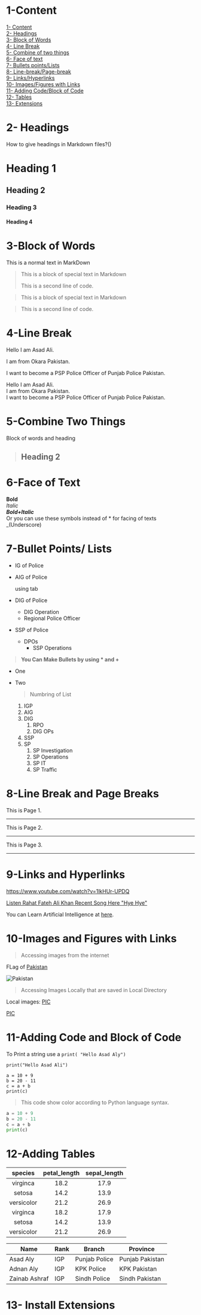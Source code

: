 # 1-Content

[1- Content](#1-content)\
[2- Headings](#2--headings)\
[3- Block of Words](#3-block-of-words)\
[4- Line Break](#4-line-break)\
[5- Combine of two things](#5-combine-two-things)\
[6- Face of text](#6-face-of-text)\
[7- Bullets points/Lists](#7-bullet-points-lists)\
[8- Line-break/Page-break](#8-line-break-and-page-breaks)\
[9- Links/Hyperlinks](#9-links-and-hyperlinks)\
[10- Images/Figures with Links](#10-images-and-figures-with-links)\
[11- Adding Code/Block of Code](#11-adding-code-and-block-of-code)\
[12- Tables](#12-adding-tables)\
[13- Extensions](#13--install-extensions)
# 2- Headings
How to give headings in Markdown files?()

# Heading 1
## Heading 2
### Heading 3
#### Heading 4

# 3-Block of Words
This is a normal text in MarkDown
>This is a block of special text in Markdown 
>
>This is a second line of code.

>This is a block of special text in Markdown 

>This is a second line of code.

# 4-Line Break
Hello I am Asad Ali.

I am from Okara Pakistan.

I want to become a PSP Police Officer of Punjab Police Pakistan.


Hello I am Asad Ali.\
I am from Okara Pakistan.\
I want to become a PSP Police Officer of Punjab Police Pakistan.

# 5-Combine Two Things
Block of words and heading
>## Heading 2

# 6-Face of Text
**Bold**\
*Italic*\
***Bold+Italic***\
Or you can use these symbols instead of * for facing of texts\
_(Underscore)

# 7-Bullet Points/ Lists
- IG of Police
- AIG of Police
  
  using tab 
- DIG of Police
    - DIG Operation
    - Regional Police Officer
- SSP of Police
  - DPOs
    - SSP Operations

>**You Can Make Bullets by using * and +**
* One
+ Two
  >Numbring of List
  1. IGP
  2. AIG
  3. DIG    
     1. RPO
     2. DIG OPs
  4. SSP
  5. SP
     1. SP Investigation
     2. SP Operations
     3. SP IT 
     4. SP Traffic  

# 8-Line Break and Page Breaks

This is Page 1.

---
This is Page 2.

___

This is Page 3.

***

# 9-Links and Hyperlinks
<https://www.youtube.com/watch?v=1lkHUr-UPDQ>

[Listen Rahat Fateh Ali Khan Recent Song Here "Hye Hye"](https://www.youtube.com/watch?v=1lkHUr-UPDQ)


[Codanics]:https://codanics.com/

You can Learn Artificial Intelligence at [here][Codanics].

# 10-Images and Figures with Links
> Accessing images from the internet 

FLag of [Pakistan](https://www.gettyimages.com/detail/photo/pakistan-flag-royalty-free-image/182820726?adppopup=true)


![Pakistan](https://www.gettyimages.com/detail/photo/pakistan-flag-royalty-free-image/182820726?adppopup=true)

>Accessing Images Locally that are saved in Local Directory

Local images:
[PIC](qrcode.jpg)

[PIC](qrcode.jpg)

# 11-Adding Code and Block of Code

To Print a string use a `print(
"Hello Asad Aly")`

`print("Hello Asad Ali")`

```
a = 10 + 9
b = 20 - 11
c = a + b 
print(c)

````
>This code show color according to Python language syntax.

```Python
a = 10 + 9
b = 20 - 11
c = a + b 
print(c)

```

# 12-Adding Tables
| species | petal_length | sepal_length |
|:-------:|:--------:|:-------:|
| virginca | 18.2 | 17.9 |
| setosa | 14.2 | 13.9 |
| versicolor | 21.2 | 26.9 |
| virginca | 18.2 | 17.9 |
| setosa | 14.2 | 13.9 |
| versicolor | 21.2 | 26.9 |


| Name | Rank | Branch | Province | 
| -------- | ------------ | -------- | ------ |
| Asad Aly | IGP | Punjab Police | Punjab Pakistan |
| Adnan Aly | IGP | KPK Police | KPK Pakistan |
| Zainab Ashraf | IGP | Sindh Police | Sindh Pakistan |

# 13- Install Extensions
